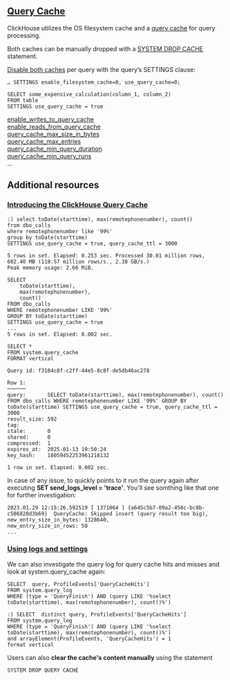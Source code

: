 ## [Query Cache](https://clickhouse.com/docs/en/operations/query-cache)

ClickHouse utilizes the OS filesystem cache and a [query cache](https://clickhouse.com/docs/en/operations/query-cache) for query processing.

Both caches can be manually dropped with a [SYSTEM DROP CACHE](https://clickhouse.com/docs/en/sql-reference/statements/system) statement.

[Disable both caches]([https://clickhouse.com/blog/clickhouse_vs_elasticsearch_the_billion_row_matchup#clickhouse-2](https://clickhouse.com/blog/clickhouse_vs_elasticsearch_the_billion_row_matchup#clickhouse-2:~:text=simple%20process.-,ClickHouse,-%23)) per query with the query’s SETTINGS clause:
```
… SETTINGS enable_filesystem_cache=0, use_query_cache=0;
```

```
SELECT some_expensive_calculation(column_1, column_2)
FROM table
SETTINGS use_query_cache = true
```
[enable_writes_to_query_cache](https://clickhouse.com/docs/en/operations/settings/settings#enable-writes-to-query-cache)   
[enable_reads_from_query_cache](https://clickhouse.com/docs/en/operations/settings/settings#enable-reads-from-query-cache)   
[query_cache_max_size_in_bytes](https://clickhouse.com/docs/en/operations/settings/settings#query-cache-max-size-in-bytes)  
[query_cache_max_entries](https://clickhouse.com/docs/en/operations/settings/settings#query-cache-max-entries)   
[query_cache_min_query_duration](https://clickhouse.com/docs/en/operations/settings/settings#query-cache-min-query-duration)   
[query_cache_min_query_runs](https://clickhouse.com/docs/en/operations/settings/settings#query-cache-min-query-runs)   
...

## Additional resources
### [Introducing the ClickHouse Query Cache](https://clickhouse.com/blog/introduction-to-the-clickhouse-query-cache-and-design)
```
:) select toDate(starttime), max(remotephonenumber), count()
from dbo_calls
where remotephonenumber like '99%'
group by toDate(starttime)
SETTINGS use_query_cache = true, query_cache_ttl = 3000

5 rows in set. Elapsed: 0.253 sec. Processed 30.01 million rows, 602.40 MB (118.57 million rows/s., 2.38 GB/s.)
Peak memory usage: 2.66 MiB.
```
```
SELECT
    toDate(starttime),
    max(remotephonenumber),
    count()
FROM dbo_calls
WHERE remotephonenumber LIKE '99%'
GROUP BY toDate(starttime)
SETTINGS use_query_cache = true
...
5 rows in set. Elapsed: 0.002 sec.
```
```
SELECT *
FROM system.query_cache
FORMAT vertical

Query id: f3184c8f-c2ff-44e5-8c8f-de5db46ac278

Row 1:
──────
query:       SELECT toDate(starttime), max(remotephonenumber), count() FROM dbo_calls WHERE remotephonenumber LIKE '99%' GROUP BY toDate(starttime) SETTINGS use_query_cache = true, query_cache_ttl = 3000
result_size: 592
tag:
stale:       0
shared:      0
compressed:  1
expires_at:  2025-01-13 19:50:24
key_hash:    18059452253961218132

1 row in set. Elapsed: 0.002 sec.
```

In case of any issue, to quickly points to it run the query again after executing **SET send_logs_level = 'trace'**.
You'll see somthing like that one for further investigation:
```
2023.01.29 12:15:26.592519 [ 1371064 ] {a645c5b7-09a2-456c-bc8b-c506828d3b69}  QueryCache: Skipped insert (query result too big), new_entry_size_in_bytes: 1328640,
new_entry_size_in_rows: 50
...
```
### [Using logs and settings](https://clickhouse.com/blog/introduction-to-the-clickhouse-query-cache-and-design#using-logs-and-settings)
We can also investigate the query log for query cache hits and misses and look at system.query_cache again:
```
SELECT  query, ProfileEvents['QueryCacheHits']
FROM system.query_log
WHERE (type = 'QueryFinish') AND (query LIKE '%select toDate(starttime), max(remotephonenumber), count()%')
```
```
:) SELECT  distinct query, ProfileEvents['QueryCacheHits']
FROM system.query_log
WHERE (type = 'QueryFinish') AND (query LIKE '%select toDate(starttime), max(remotephonenumber), count()%')
and arrayElement(ProfileEvents, 'QueryCacheHits') = 1
format vertical
```

Users can also **clear the cache's content manually** using the statement 
```
SYSTEM DROP QUERY CACHE
```




